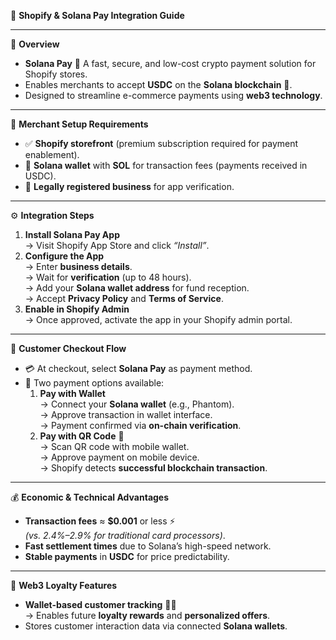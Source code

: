 📘 **Shopify & Solana Pay Integration Guide**

---

🎯 **Overview**
- **Solana Pay** 🔄 A fast, secure, and low-cost crypto payment solution for Shopify stores.
- Enables merchants to accept **USDC** on the **Solana blockchain** 💸.
- Designed to streamline e-commerce payments using **web3 technology**.

---

🔧 **Merchant Setup Requirements**
- ✅ **Shopify storefront** (premium subscription required for payment enablement).
- 🦄 **Solana wallet** with **SOL** for transaction fees (payments received in USDC).
- 📄 **Legally registered business** for app verification.

---

⚙️ **Integration Steps**
1. **Install Solana Pay App**  
   → Visit Shopify App Store and click *“Install”*.
2. **Configure the App**  
   → Enter **business details**.  
   → Wait for **verification** (up to 48 hours).  
   → Add your **Solana wallet address** for fund reception.  
   → Accept **Privacy Policy** and **Terms of Service**.
3. **Enable in Shopify Admin**  
   → Once approved, activate the app in your Shopify admin portal.

---

🛒 **Customer Checkout Flow**
- 💳 At checkout, select **Solana Pay** as payment method.
- 🔗 Two payment options available:
  1. **Pay with Wallet**  
     → Connect your **Solana wallet** (e.g., Phantom).  
     → Approve transaction in wallet interface.  
     → Payment confirmed via **on-chain verification**.
  2. **Pay with QR Code** 📱  
     → Scan QR code with mobile wallet.  
     → Approve payment on mobile device.  
     → Shopify detects **successful blockchain transaction**.

---

💰 **Economic & Technical Advantages**
- **Transaction fees** ≈ **$0.001** or less ⚡  
  *(vs. 2.4%–2.9% for traditional card processors)*.
- **Fast settlement times** due to Solana’s high-speed network.
- **Stable payments** in **USDC** for price predictability.

---

🎁 **Web3 Loyalty Features**
- **Wallet-based customer tracking** 🧑‍💼  
  → Enables future **loyalty rewards** and **personalized offers**.
- Stores customer interaction data via connected **Solana wallets**.